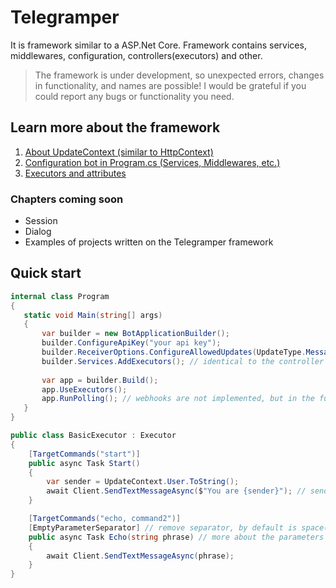 # Telegramper
It is framework similar to a ASP.Net Core. Framework contains services, middlewares, configuration, controllers(executors) and other.

> The framework is under development, so unexpected errors, changes in functionality, and names are possible! I would be grateful if you could report any bugs or functionality you need.

## Learn more about the framework
1. [About UpdateContext (similar to HttpContext)](https://github.com/GineTik/TelegramFramework/tree/master/Telegram.Framework/TelegramBotApplication/Context)
1. [Configuration bot in Program.cs (Services, Middlewares, etc.)](https://github.com/GineTik/TelegramFramework/tree/master/Telegram.Framework/TelegramBotApplication)
1. [Executors and attributes](https://github.com/GineTik/TelegramFramework/blob/master/Telegram.Framework/Executors)

### Chapters coming soon
- Session
- Dialog
- Examples of projects written on the Telegramper framework

## Quick start
```cs
internal class Program
{
   static void Main(string[] args)
   {
       var builder = new BotApplicationBuilder();
       builder.ConfigureApiKey("your api key");
       builder.ReceiverOptions.ConfigureAllowedUpdates(UpdateType.Message, UpdateType.CallbackQuery); // default is UpdateType.Message
       builder.Services.AddExecutors(); // identical to the controller in ASP.Net Core
   
       var app = builder.Build();
       app.UseExecutors();
       app.RunPolling(); // webhooks are not implemented, but in the future you will be able to, for example, change polling to webhooks and vice versa
   }
}

public class BasicExecutor : Executor
{
    [TargetCommands("start")]
    public async Task Start()
    {
        var sender = UpdateContext.User.ToString();
        await Client.SendTextMessageAsync($"You are {sender}"); // send a text response
    }

    [TargetCommands("echo, command2")]
    [EmptyParameterSeparator] // remove separator, by default is space(" ")
    public async Task Echo(string phrase) // more about the parameters later 
    {
        await Client.SendTextMessageAsync(phrase);
    }
}
```
